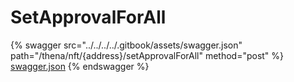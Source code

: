 # SetApprovalForAll

{% swagger src="../../../../.gitbook/assets/swagger.json" path="/thena/nft/{address}/setApprovalForAll" method="post" %}
[swagger.json](../../../../.gitbook/assets/swagger.json)
{% endswagger %}
